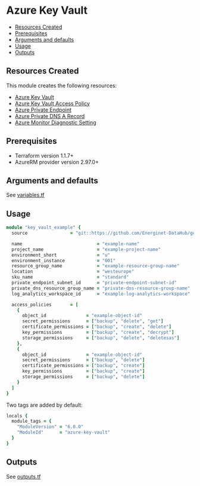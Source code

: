 # Azure Key Vault

- [Resources Created](#resources-created)
- [Prerequisites](#prerequisites)
- [Arguments and defaults](#arguments-and-defaults)
- [Usage](#usage)
- [Outputs](#outputs)

## Resources Created

This module creates the following resources:

- [Azure Key Vault](https://registry.terraform.io/providers/hashicorp/azurerm/latest/docs/resources/key_vault)
- [Azure Key Vault Access Policy](https://registry.terraform.io/providers/hashicorp/azurerm/latest/docs/resources/key_vault_access_policy)
- [Azure Private Endpoint](https://registry.terraform.io/providers/hashicorp/azurerm/latest/docs/resources/private_endpoint)
- [Azure Private DNS A Record](https://registry.terraform.io/providers/hashicorp/azurerm/latest/docs/resources/private_dns_a_record)
- [Azure Monitor Diagnostic Setting](https://registry.terraform.io/providers/hashicorp/azurerm/latest/docs/resources/monitor_diagnostic_setting)

## Prerequisites

- Terraform version 1.1.7+
- AzureRM provider version 2.97.0+

## Arguments and defaults

See [variables.tf](./variables.tf)

## Usage

```ruby
module "key_vault_example" {
  source                = "git::https://github.com/Energinet-DataHub/geh-terraform-modules.git//azure/key-vault?ref=6.0.0"

  name                            = "example-name"
  project_name                    = "example-project-name"
  environment_short               = "u"
  environment_instance            = "001"
  resource_group_name             = "example-resource-group-name"
  location                        = "westeurope"
  sku_name                        = "standard"
  private_endpoint_subnet_id      = "private-endpoint-subnet-id"
  private_dns_resource_group_name = "private-dns-resource-group-name"
  log_analytics_workspace_id      = "example-log-analytics-workspace"

  access_policies       = [
    {
      object_id               = "example-object-id"
      secret_permissions      = ["backup", "delete", "get"]
      certificate_permissions = ["backup", "create", "delete"]
      key_permissions         = ["backup", "create", "decrypt"]
      storage_permissions     = ["backup", "delete", "deletesas"]
    },
    {
      object_id               = "example-object-id"
      secret_permissions      = ["backup", "delete"]
      certificate_permissions = ["backup", "create"]
      key_permissions         = ["backup", "create"]
      storage_permissions     = ["backup", "delete"]
    }
  ]
}
```

Two tags are added by default:

```ruby
locals {
  module_tags = {
    "ModuleVersion" = "6.0.0"
    "ModuleId"      = "azure-key-vault"
  }
}
```

## Outputs

See [outputs.tf](./outputs.tf)
